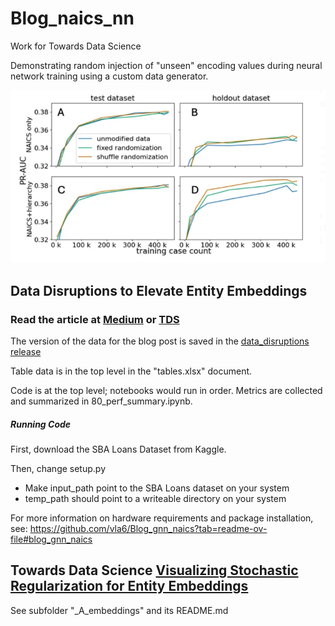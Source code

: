 # Blog_naics_nn
Work for Towards Data Science 

Demonstrating random injection of "unseen" encoding values during neural network training using a custom data generator.  

![Line plots that show that model performance for unseen codes increases drastically with stochastic regularization](https://github.com/vla6/vla6/blob/main/images/Data_Disruptions_Teaser.png)

## Data Disruptions to Elevate Entity Embeddings

### Read the article at [Medium](https://towardsdatascience.com/data-disruptions-to-elevate-entity-embeddings-b1ddf86a3c95) or [TDS](https://towardsdatascience.com/data-disruptions-to-elevate-entity-embeddings-b1ddf86a3c95/)

The version of the data for the blog post is saved in the [data_disruptions release](https://github.com/vla6/Blog_naics_nn/releases/tag/data_disruptions)

Table data is in the top level in the "tables.xlsx" document.

Code is at the top level; notebooks would run in order. Metrics are collected and summarized in 80_perf_summary.ipynb.

##### Running Code

First, download the SBA Loans Dataset from Kaggle.

Then, change setup.py

  * Make input_path point to the SBA Loans dataset on your system
  * temp_path should point to a writeable directory on your system

For more information on hardware requirements and package installation, see: https://github.com/vla6/Blog_gnn_naics?tab=readme-ov-file#blog_gnn_naics


## Towards Data Science [Visualizing Stochastic Regularization for Entity Embeddings](https://medium.com/towards-data-science/visualizing-stochastic-regularization-for-entity-embeddings-c0109ced4a3a)

See subfolder "\_A_embeddings" and its README.md
